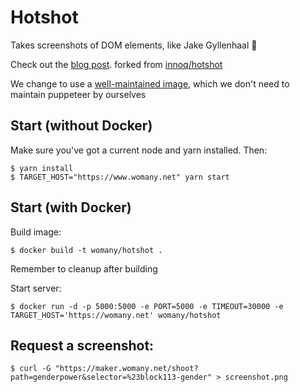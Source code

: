 # Hotshot

Takes screenshots of DOM elements, like Jake Gyllenhaal 📸

Check out the [blog post](https://www.innoq.com/en/blog/screenshot-dom-elements-puppeteer/).
forked from [innoq/hotshot](https://github.com/innoq/hotshot)

We change to use a [well-maintained image](https://hub.docker.com/r/alekzonder/puppeteer), which we don't need to maintain puppeteer by ourselves

## Start (without Docker)

Make sure you've got a current node and yarn installed. Then:

    $ yarn install
    $ TARGET_HOST="https://www.womany.net" yarn start

## Start (with Docker)

Build image:

    $ docker build -t womany/hotshot .
    
Remember to cleanup after building

Start server:

    $ docker run -d -p 5000:5000 -e PORT=5000 -e TIMEOUT=30000 -e TARGET_HOST='https://womany.net' womany/hotshot

## Request a screenshot:

    $ curl -G "https://maker.womany.net/shoot?path=genderpower&selector=%23block113-gender" > screenshot.png

